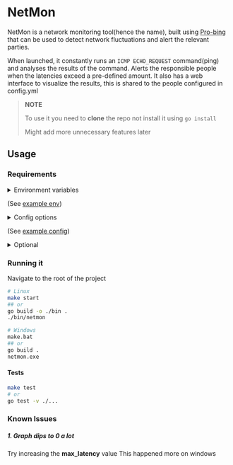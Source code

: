# NetMon

NetMon is a network monitoring tool(hence the name), built using [Pro-bing](https://github.com/prometheus-community/pro-bing)
that can be used to detect network fluctuations and alert the relevant parties.

When launched, it constantly runs an `ICMP ECHO_REQUEST` command(ping) and
analyses the results of the command.
Alerts the responsible people when the latencies exceed a pre-defined amount.
It also has a web interface to visualize the results, this is shared to the 
people configured in config.yml

> **NOTE**
> 
> To use it you need to **clone** the repo not install it using `go install`
>
> Might add more unnecessary features later

## Usage
### Requirements
<details>
<summary>
Environment variables 

(See [example env](.env.example))
</summary

- email n password (Get this from google)
- ngrok token
</details>

<details>
<summary>Config options

(See [example config](config.example.yml))
</summary>

- **max_latency** -> expected latencies This can be the maximum latencies the ISP states, or the average in your network
- **Timeout** -> How long to wait for the `ping` results before it cancels the `ping`
- emails of the people to alert (1 or more)
</details>

<details>
<summary>Optional</summary>

- **Logo** -> place this in `./web/static` directory
</details>



### Running it

Navigate to the root of the project

```bash
# Linux 
make start
## or
go build -o ./bin .
./bin/netmon

# Windows
make.bat 
## or
go build . 
netmon.exe
```

#### Tests

```bash
make test 
# or
go test -v ./...
```

### Known Issues

##### 1. Graph dips to 0 a lot 
Try increasing the **max_latency** value
This happened more on windows
